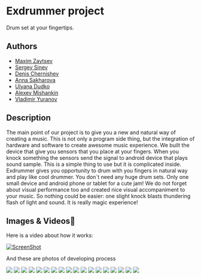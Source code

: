 # Exdrummer project
Drum set at your fingertips.

## Authors
- [Maxim Zaytsev](https://github.com/maxim-zaytsev)
- [Sergey Sinev](https://github.com/xeodon)
- [Denis Chernishev](https://github.com/zoirs)
- [Anna Sakharova](https://github.com/AnnaSakharova)
- [Ulyana Dudko](https://github.com/ulyanao)
- [Alexey Mishankin](https://github.com/lm231290)
- [Vladimir Yuranov]()

## Description
The main point of our project is to give you a new and natural way of creating a music. This is not only a program side thing, but the integration of hardware and software to create awesome music experience. We built the device that give you sensors that you place at your fingers. When you knock something the sensors send the signal to android device that plays sound sample. This is a simple thing to use but it is complicated inside. Exdrummer gives you opportunity to drum with you fingers in natural way and play like cool drummer. You don`t need any huge drum sets. Only one small device and android phone or tablet for a cute jam!
We do not forget about visual performance too and created nice visual accompaniment to your music.
So nothing could be easier: one slight knock blasts thundering flash of light and sound. It is really magic experience!


## Images & Videos
Here is a video about how it works:

[![ScreenShot](https://i.ytimg.com/vi/M94ZPlU1beA/2.jpg?1394352715745)](http://youtu.be/M94ZPlU1beA)

And these are photos of developing process

![](project_images/IMG_001.png)
![](project_images/IMG_002.png)
![](project_images/IMG_003.png)
![](project_images/IMG_004.png)
![](project_images/IMG_005.png)
![](project_images/IMG_006.png)
![](project_images/IMG_007.png)
![](project_images/IMG_008.png)
![](project_images/IMG_010.png)
![](project_images/IMG_011.png)
![](project_images/IMG_012.png)
![](project_images/IMG_013.png)
![](project_images/IMG_014.png)
![](project_images/IMG_015.png)
![](project_images/IMG_016.png)
![](project_images/IMG_017.png)
![](project_images/IMG_018.png)
![](project_images/IMG_021.png)




